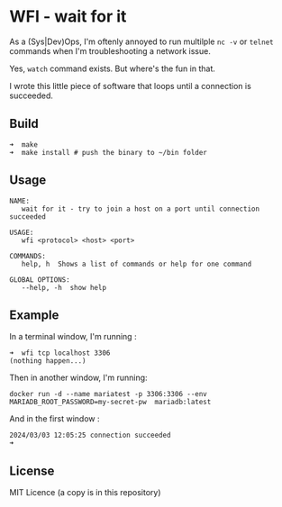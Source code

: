 # WFI - wait for it

As a (Sys|Dev)Ops, I'm oftenly annoyed to run multilple `nc -v` or `telnet` commands when I'm troubleshooting a network issue.

Yes, `watch` command exists. But where's the fun in that.

I wrote this little piece of software that loops until a connection is succeeded.

## Build

```
➜  make
➜  make install # push the binary to ~/bin folder
```

## Usage

```
NAME:
   wait for it - try to join a host on a port until connection succeeded

USAGE:
   wfi <protocol> <host> <port>

COMMANDS:
   help, h  Shows a list of commands or help for one command

GLOBAL OPTIONS:
   --help, -h  show help
```

## Example

In a terminal window, I'm running :

```
➜  wfi tcp localhost 3306
(nothing happen...)
```

Then in another window, I'm running:

```
docker run -d --name mariatest -p 3306:3306 --env MARIADB_ROOT_PASSWORD=my-secret-pw  mariadb:latest
```

And in the first window :

```
2024/03/03 12:05:25 connection succeeded
➜
```

## License

MIT Licence (a copy is in this repository)
